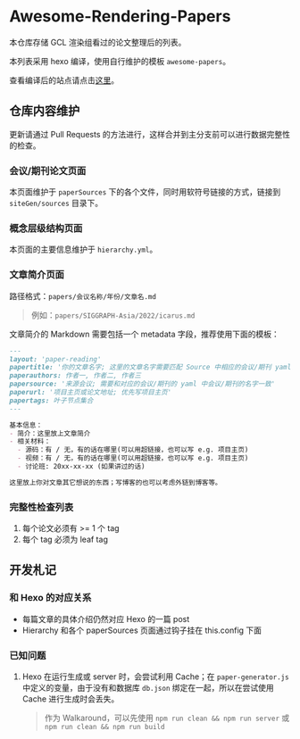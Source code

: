 # Awesome-Rendering-Papers
本仓库存储 GCL 渲染组看过的论文整理后的列表。

本列表采用 hexo 编译，使用自行维护的模板 `awesome-papers`。

查看编译后的站点请点击[这里]()。

## 仓库内容维护

更新请通过 Pull Requests 的方法进行，这样合并到主分支前可以进行数据完整性的检查。

### 会议/期刊论文页面

本页面维护于 `paperSources` 下的各个文件，同时用软符号链接的方式，链接到 `siteGen/sources` 目录下。

### 概念层级结构页面

本页面的主要信息维护于 `hierarchy.yml`。

### 文章简介页面

路径格式：`papers/会议名称/年份/文章名.md`

> 例如：`papers/SIGGRAPH-Asia/2022/icarus.md`

文章简介的 Markdown 需要包括一个 metadata 字段，推荐使用下面的模板：

```markdown
---
layout: 'paper-reading'
papertitle: '你的文章名字; 这里的文章名字需要匹配 Source 中相应的会议/期刊 yaml 中该年的论文名字'
paperauthors: 作者一, 作者二, 作者三
papersource: '来源会议; 需要和对应的会议/期刊的 yaml 中会议/期刊的名字一致'
paperurl: '项目主页或论文地址; 优先写项目主页'
papertags: 叶子节点集合
---

基本信息：
- 简介：这里放上文章简介
- 相关材料：
  - 源码：有 / 无，有的话在哪里(可以用超链接，也可以写 e.g. 项目主页)
  - 视频：有 / 无，有的话在哪里(可以用超链接，也可以写 e.g. 项目主页)
  - 讨论班: 20xx-xx-xx (如果讲过的话)

这里放上你对文章其它想说的东西；写博客的也可以考虑外链到博客等。

```

### 完整性检查列表

1. 每个论文必须有 >= 1 个 tag
2. 每个 tag 必须为 leaf tag

## 开发札记

### 和 Hexo 的对应关系

- 每篇文章的具体介绍仍然对应 Hexo 的一篇 post
- Hierarchy 和各个 paperSources 页面通过钩子挂在 this.config 下面

### 已知问题

1. Hexo 在运行生成或 server 时，会尝试利用 Cache；在 `paper-generator.js` 中定义的变量，由于没有和数据库 `db.json` 绑定在一起，所以在尝试使用 Cache 进行生成时会丢失。
   > 作为 Walkaround，可以先使用 `npm run clean && npm run server` 或 `npm run clean && npm run build`